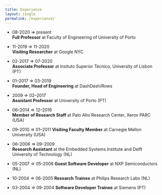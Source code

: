 ```yaml
---
title: Experience
layout: single
permalink: /experience/
---
```


<!--<a href="{{ '/assets/pdfs/cv.pdf' }}"><i class="fa fa-file-pdf-o"></i> Curriculum Vitae</a>-->

* 08-2020 ⇒ present <br/>
**Full Professor** at Faculty of Engineering of University of Porto

* 11-2019 ⇒ 11-2020 <br/>
**Visiting Researcher** at Google NYC

* 02-2017 ⇒ 07-2020 <br/>
**Associate Professor** at Insituto Superior Técnico, University of Lisbon (PT)

* 01–2017 ⇒ 03-2019 <br/>
**Founder, Head of Engineering** at DashDash/Rows 

* 2009 ⇒ 02–2017 <br/>
**Assistant Professor** at University of Porto (PT)

* 06–2014 ⇒ 12–2016 <br/>
**Member of Research Staff** at Palo Alto Research Center, Xerox PARC (USA)

* 09–2010 ⇒ 01–2011
**Visiting Faculty Member** at Carnegie Mellon University (USA)

* 06–2006 ⇒ 09–2009 <br/>
**Research Assistant** at the Embedded Systems Institute and Delft University of Technology (NL)

* 05-2007 ⇒ 05-2008
**Guest Software Developer** at NXP Semiconductors (NL)

* 10-2004 ⇒ 06-2005
**Research Trainee** at Philips Research Labs (NL)

* 03-2004 ⇒ 09-2004
**Software Developer Trainee** at Siemens (PT)
